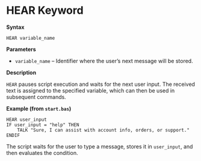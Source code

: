 # HEAR Keyword

**Syntax**

```
HEAR variable_name
```

**Parameters**

- `variable_name` – Identifier where the user’s next message will be stored.

**Description**

`HEAR` pauses script execution and waits for the next user input. The received text is assigned to the specified variable, which can then be used in subsequent commands.

**Example (from `start.bas`)**

```basic
HEAR user_input
IF user_input = "help" THEN
    TALK "Sure, I can assist with account info, orders, or support."
ENDIF
```

The script waits for the user to type a message, stores it in `user_input`, and then evaluates the condition.
